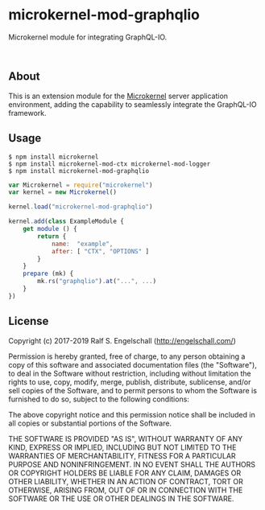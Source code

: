
microkernel-mod-graphqlio
=========================

Microkernel module for integrating GraphQL-IO.

<p/>
<img src="https://nodei.co/npm/microkernel-mod-graphqlio.png?downloads=true&stars=true" alt=""/>

<p/>
<img src="https://david-dm.org/rse/microkernel-mod-graphqlio.png" alt=""/>

About
-----

This is an extension module for the
[Microkernel](http://github.com/rse/microkernel) server
application environment, adding the capability to seamlessly
integrate the GraphQL-IO framework.

Usage
-----

```shell
$ npm install microkernel
$ npm install microkernel-mod-ctx microkernel-mod-logger
$ npm install microkernel-mod-graphqlio
```

```js
var Microkernel = require("microkernel")
var kernel = new Microkernel()

kernel.load("microkernel-mod-graphqlio")

kernel.add(class ExampleModule {
    get module () {
        return {
            name:  "example",
            after: [ "CTX", "OPTIONS" ]
        }
    }
    prepare (mk) {
        mk.rs("graphqlio").at("...", ...)
    }
})
```

License
-------

Copyright (c) 2017-2019 Ralf S. Engelschall (http://engelschall.com/)

Permission is hereby granted, free of charge, to any person obtaining
a copy of this software and associated documentation files (the
"Software"), to deal in the Software without restriction, including
without limitation the rights to use, copy, modify, merge, publish,
distribute, sublicense, and/or sell copies of the Software, and to
permit persons to whom the Software is furnished to do so, subject to
the following conditions:

The above copyright notice and this permission notice shall be included
in all copies or substantial portions of the Software.

THE SOFTWARE IS PROVIDED "AS IS", WITHOUT WARRANTY OF ANY KIND,
EXPRESS OR IMPLIED, INCLUDING BUT NOT LIMITED TO THE WARRANTIES OF
MERCHANTABILITY, FITNESS FOR A PARTICULAR PURPOSE AND NONINFRINGEMENT.
IN NO EVENT SHALL THE AUTHORS OR COPYRIGHT HOLDERS BE LIABLE FOR ANY
CLAIM, DAMAGES OR OTHER LIABILITY, WHETHER IN AN ACTION OF CONTRACT,
TORT OR OTHERWISE, ARISING FROM, OUT OF OR IN CONNECTION WITH THE
SOFTWARE OR THE USE OR OTHER DEALINGS IN THE SOFTWARE.

